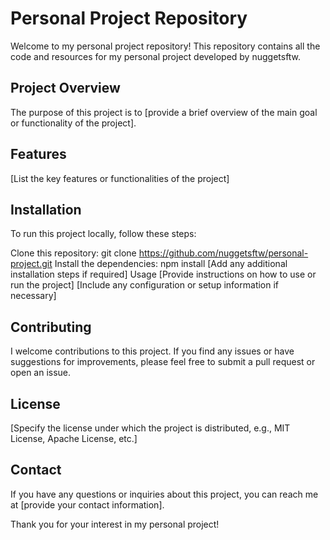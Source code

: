 # Personal Project Repository
Welcome to my personal project repository! This repository contains all the code and resources for my personal project developed by nuggetsftw.

## Project Overview
The purpose of this project is to [provide a brief overview of the main goal or functionality of the project].

## Features
[List the key features or functionalities of the project]

## Installation
To run this project locally, follow these steps:

Clone this repository: git clone https://github.com/nuggetsftw/personal-project.git
Install the dependencies: npm install
[Add any additional installation steps if required]
Usage
[Provide instructions on how to use or run the project]
[Include any configuration or setup information if necessary]

## Contributing
I welcome contributions to this project. If you find any issues or have suggestions for improvements, please feel free to submit a pull request or open an issue.

## License
[Specify the license under which the project is distributed, e.g., MIT License, Apache License, etc.]

## Contact
If you have any questions or inquiries about this project, you can reach me at [provide your contact information].

Thank you for your interest in my personal project!

